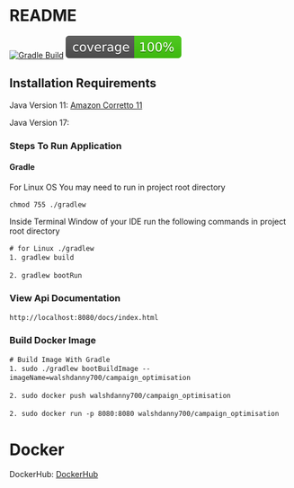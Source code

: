 # README

[![Gradle Build](https://github.com/walshdanny700/campaign_optimisation/actions/workflows/ci.yml/badge.svg)](https://github.com/walshdanny700/campaign_optimisation/actions/workflows/ci.yml) [![Coverage](.github/badges/jacoco.svg)](https://github.com/walshdanny700/campaign_optimisation/actions/workflows/ci.yml)

## Installation Requirements

Java Version 11: [Amazon Corretto 11](https://docs.aws.amazon.com/corretto/latest/corretto-11-ug/generic-linux-install.html)

Java Version 17:

### Steps To Run Application

#### Gradle
For Linux OS You may need to run in project root directory

    chmod 755 ./gradlew

Inside Terminal Window of your IDE run the following commands in project root directory

    # for Linux ./gradlew
    1. gradlew build 

    2. gradlew bootRun

### View Api Documentation

    http://localhost:8080/docs/index.html

### Build Docker Image

    # Build Image With Gradle
    1. sudo ./gradlew bootBuildImage --imageName=walshdanny700/campaign_optimisation

    2. sudo docker push walshdanny700/campaign_optimisation

    2. sudo docker run -p 8080:8080 walshdanny700/campaign_optimisation

# Docker 

DockerHub: [DockerHub](https://hub.docker.com/repository/docker/walshdanny700/campaign_optimisation)

